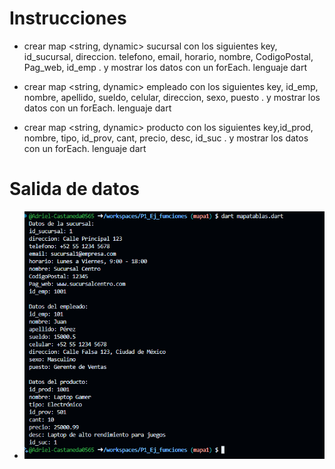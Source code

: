 # Instrucciones
- crear map <string, dynamic> sucursal con los siguientes key, id_sucursal, direccion. telefono, email, horario, nombre, CodigoPostal, Pag_web, id_emp . y mostrar los datos con un forEach. lenguaje dart

- crear map <string, dynamic> empleado con los siguientes key, id_emp, nombre, apellido, sueldo, celular, direccion, sexo, puesto . y mostrar los datos con un forEach. lenguaje dart

- crear map <string, dynamic> producto con los siguientes key,id_prod, nombre, tipo, id_prov, cant, precio, desc, id_suc . y mostrar los datos con un forEach. lenguaje dart

# Salida de datos
- ![alt text](image-7.png)